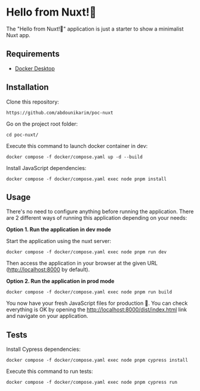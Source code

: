 Hello from Nuxt!👋
========================

The "Hello from Nuxt!👋" application is just a starter to show a minimalist Nuxt app.

Requirements
------------

* [Docker Desktop][1]

Installation
------------

Clone this repository:

```console
https://github.com/abdounikarim/poc-nuxt
```

Go on the project root folder:

```console
cd poc-nuxt/
```

Execute this command to launch docker container in dev:

```console
docker compose -f docker/compose.yaml up -d --build
```

Install JavaScript dependencies:

```console
docker compose -f docker/compose.yaml exec node pnpm install
```

Usage
-----

There's no need to configure anything before running the application. There are
2 different ways of running this application depending on your needs:

**Option 1. Run the application in dev mode**

Start the application using the nuxt server:

```console
docker compose -f docker/compose.yaml exec node pnpm run dev
```

Then access the application in your browser at the given URL (<http://localhost:8000> by default).

**Option 2. Run the application in prod mode**

```console
docker compose -f docker/compose.yaml exec node pnpm run build
```
You now have your fresh JavaScript files for production 🚀.
You can check everything is OK by opening the [http://localhost:8000/dist/index.html][2] link and navigate on your application.

Tests
-----

Install Cypress dependencies:

```console
docker compose -f docker/compose.yaml exec node pnpm cypress install
```

Execute this command to run tests:

```console
docker compose -f docker/compose.yaml exec node pnpm cypress run
```

[1]: https://www.docker.com/products/docker-desktop/
[2]: http://localhost:8000/dist/index.html
